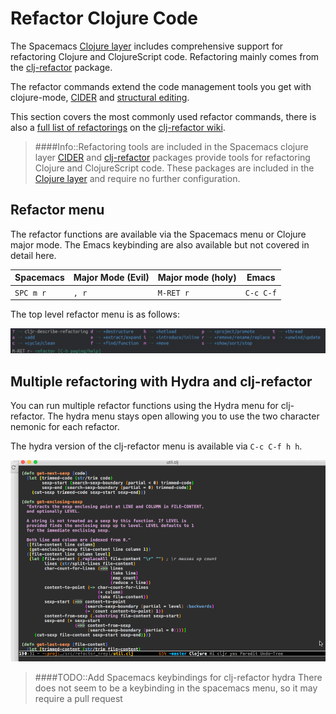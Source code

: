 # Refactor Clojure Code

The Spacemacs [Clojure layer](https://github.com/syl20bnr/spacemacs/tree/master/layers/%2Blang/clojure) includes comprehensive support for refactoring Clojure and ClojureScript code.  Refactoring mainly comes from the [clj-refactor](https://github.com/clojure-emacs/clj-refactor.el) package.

The refactor commands extend the code management tools you get with clojure-mode, [CIDER]() and [structural editing](structural-editing/).

This section covers the most commonly used refactor commands, there is also a [full list of refactorings](https://github.com/clojure-emacs/clj-refactor.el/wiki) on the [clj-refactor wiki](https://github.com/clojure-emacs/clj-refactor.el/wiki).

> ####Info::Refactoring tools are included in the Spacemacs clojure layer
> [CIDER]() and [clj-refactor](https://github.com/clojure-emacs/clj-refactor.el) packages provide tools for refactoring Clojure and ClojureScript code.
> These packages are included in the [Clojure layer](https://github.com/syl20bnr/spacemacs/tree/master/layers/%2Blang/clojure) and require no further configuration.

## Refactor menu

The refactor functions are available via the Spacemacs menu or Clojure major mode.  The Emacs keybinding are also available but not covered in detail here.

| Spacemacs | Major Mode (Evil) | Major mode (holy) | Emacs     |
|-----------|-------------------|-------------------|-----------|
| `SPC m r` | `, r`             | `M-RET r`         | `C-c C-f` |


The top level refactor menu is as follows:

![Spacemacs Clojure menu - refactor](/images/spacemacs-clojure-menu-refactor.png)


## Multiple refactoring with Hydra and clj-refactor

You can run multiple refactor functions using the Hydra menu for clj-refactor.  The hydra menu stays open allowing you to use the two character nemonic for each refactor.

The hydra version of the clj-refactor menu is available via `C-c C-f h h`.

![clj-refactor hydra menu](/images/cljr-hydras.gif)

> ####TODO::Add Spacemacs keybindings for clj-refactor hydra
> There does not seem to be a keybinding in the spacemacs menu, so it may require a pull request
